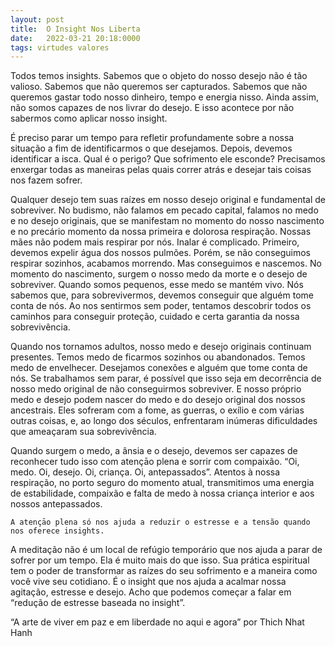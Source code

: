 ```yaml
---
layout: post
title:  O Insight Nos Liberta
date:   2022-03-21 20:18:0000
tags: virtudes valores
---
```


Todos temos insights. Sabemos que o objeto do nosso desejo não é tão valioso. Sabemos que não queremos ser capturados. Sabemos que não queremos gastar todo nosso dinheiro, tempo e energia nisso. Ainda assim, não somos capazes de nos livrar do desejo. E isso acontece por não sabermos como aplicar nosso insight.

É preciso parar um tempo para refletir profundamente sobre a nossa situação a fim de identificarmos o que desejamos. Depois, devemos identificar a isca. Qual é o perigo? Que sofrimento ele esconde? Precisamos enxergar todas as maneiras pelas quais correr atrás e desejar tais coisas nos fazem sofrer.

Qualquer desejo tem suas raízes em nosso desejo original e fundamental de sobreviver. No budismo, não falamos em pecado capital, falamos no medo e no desejo originais, que se manifestam no momento do nosso nascimento e no precário momento da nossa primeira e dolorosa respiração. Nossas mães não podem mais respirar por nós. Inalar é complicado. Primeiro, devemos expelir água dos nossos pulmões. Porém, se não conseguimos respirar sozinhos, acabamos morrendo. Mas conseguimos e nascemos. No momento do nascimento, surgem o nosso medo da morte e o desejo de sobreviver. Quando somos pequenos, esse medo se mantém vivo. Nós sabemos que, para sobrevivermos, devemos conseguir que alguém tome conta de nós. Ao nos sentirmos sem poder, tentamos descobrir todos os caminhos para conseguir proteção, cuidado e certa garantia da nossa sobrevivência.

Quando nos tornamos adultos, nosso medo e desejo originais continuam presentes. Temos medo de ficarmos sozinhos ou abandonados. Temos medo de envelhecer. Desejamos conexões e alguém que tome conta de nós. Se trabalhamos sem parar, é possível que isso seja em decorrência de nosso medo original de não conseguirmos sobreviver. E nosso próprio medo e desejo podem nascer do medo e do desejo original dos nossos ancestrais. Eles sofreram com a fome, as guerras, o exílio e com várias outras coisas, e, ao longo dos séculos, enfrentaram inúmeras dificuldades que ameaçaram sua sobrevivência.

Quando surgem o medo, a ânsia e o desejo, devemos ser capazes de reconhecer tudo isso com atençāo plena e sorrir com compaixão. “Oi, medo. Oi, desejo. Oi, criança. Oi, antepassados”. Atentos à nossa respiração, no porto seguro do momento atual, transmitimos uma energia de estabilidade,
compaixão e falta de medo à nossa criança interior e aos nossos antepassados.

`A atençāo plena só nos ajuda a reduzir o estresse e a tensão quando nos oferece insights.`

A meditação não é um local de refúgio temporário que nos ajuda a parar de sofrer por um tempo. Ela é muito mais do que isso. Sua prática espiritual tem o poder de transformar as raízes do seu sofrimento e a maneira como você vive seu cotidiano. É o insight que nos ajuda a acalmar nossa agitação, estresse e desejo. Acho que podemos começar a falar em “redução de estresse baseada no insight”.

“A arte de viver em paz e em liberdade no aqui e agora” por Thich Nhat Hanh
